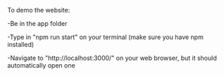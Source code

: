 To demo the website:

-Be in the app folder

-Type in "npm run start" on your terminal (make sure you have npm installed)

-Navigate to "http://localhost:3000/" on your web browser, but it should automatically open one
